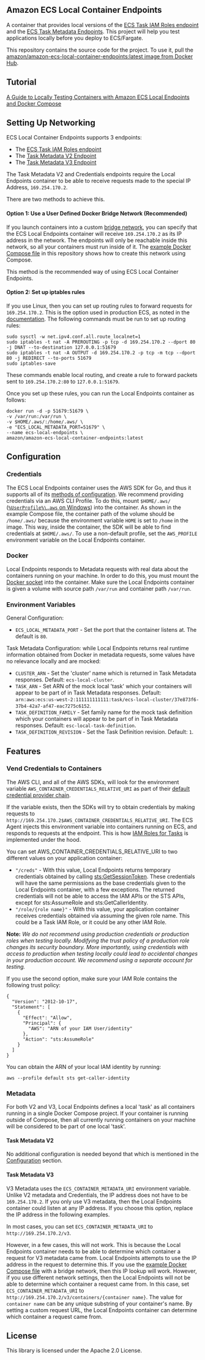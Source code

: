 ## Amazon ECS Local Container Endpoints

A container that provides local versions of the [ECS Task IAM Roles endpoint](https://docs.aws.amazon.com/AmazonECS/latest/developerguide/task-iam-roles.html) and the [ECS Task Metadata Endpoints](https://docs.aws.amazon.com/AmazonECS/latest/developerguide/task-metadata-endpoint.html). This project will help you test applications locally before you deploy to ECS/Fargate.

This repository contains the source code for the project. To use it, pull the [amazon/amazon-ecs-local-container-endpoints:latest image from Docker Hub](https://hub.docker.com/r/amazon/amazon-ecs-local-container-endpoints/).

## Tutorial

[A Guide to Locally Testing Containers with Amazon ECS Local Endpoints and Docker Compose](https://aws.amazon.com/blogs/compute/a-guide-to-locally-testing-containers-with-amazon-ecs-local-endpoints-and-docker-compose/)

## Setting Up Networking

ECS Local Container Endpoints supports 3 endpoints:
* The [ECS Task IAM Roles endpoint](https://docs.aws.amazon.com/AmazonECS/latest/developerguide/task-iam-roles.html)
* The [Task Metadata V2 Endpoint](https://docs.aws.amazon.com/AmazonECS/latest/developerguide/task-metadata-endpoint-v2.html)
* The [Task Metadata V3 Endpoint](https://docs.aws.amazon.com/AmazonECS/latest/developerguide/task-metadata-endpoint-v3.html)

The Task Metadata V2 and Credentials endpoints require the Local Endpoints container to be able to receive requests made to the special IP Address, `169.254.170.2`.

There are two methods to achieve this.

#### Option 1: Use a User Defined Docker Bridge Network (Recommended)

If you launch containers into a custom [bridge network](https://docs.docker.com/network/bridge/), you can specify that the ECS Local Endpoints container will receive `169.254.170.2` as its IP address in the network. The endpoints will only be reachable inside this network, so all your containers must run inside of it. The [example Docker Compose file](examples/docker-compose.yml) in this repository shows how to create this network using Compose.

This method is the recommended way of using ECS Local Container Endpoints.

#### Option 2: Set up iptables rules

If you use Linux, then you can set up routing rules to forward requests for `169.254.170.2`. This is the option used in production ECS, as noted in the [documentation](https://docs.aws.amazon.com/AmazonECS/latest/developerguide/task-iam-roles.html). The following commands must be run to set up routing rules:

```
sudo sysctl -w net.ipv4.conf.all.route_localnet=1
sudo iptables -t nat -A PREROUTING -p tcp -d 169.254.170.2 --dport 80 -j DNAT --to-destination 127.0.0.1:51679
sudo iptables -t nat -A OUTPUT -d 169.254.170.2 -p tcp -m tcp --dport 80 -j REDIRECT --to-ports 51679
sudo iptables-save
```

These commands enable local routing, and create a rule to forward packets sent to `169.254.170.2:80` to `127.0.0.1:51679`.

Once you set up these rules, you can run the Local Endpoints container as follows:

```
docker run -d -p 51679:51679 \
-v /var/run:/var/run \
-v $HOME/.aws/:/home/.aws/ \
-e "ECS_LOCAL_METADATA_PORT=51679" \
--name ecs-local-endpoints \
amazon/amazon-ecs-local-container-endpoints:latest
```

## Configuration

### Credentials

The ECS Local Endpoints container uses the AWS SDK for Go, and thus it supports all of its [methods of configuration](https://docs.aws.amazon.com/sdk-for-go/v1/developer-guide/configuring-sdk.html). We recommend providing credentials via an AWS CLI Profile. To do this, mount `$HOME/.aws/` ([`%UserProfile%\.aws` on Windows](https://docs.aws.amazon.com/cli/latest/userguide/cli-configure-files.html)) into the container. As shown in the example Compose file, the container path of the volume should be `/home/.aws/` because the environment variable `HOME` is set to `/home` in the image. This way, inside the container, the SDK will be able to find credentials at `$HOME/.aws/`. To use a non-default profile, set the `AWS_PROFILE` environment variable on the Local Endpoints container.

### Docker

Local Endpoints responds to Metadata requests with real data about the containers running on your machine. In order to do this, you must mount the [Docker socket](https://docs.docker.com/engine/reference/commandline/dockerd/#daemon-socket-option) into the container. Make sure the Local Endpoints container is given a volume with source path `/var/run` and container path `/var/run`.

### Environment Variables

General Configuration:
* `ECS_LOCAL_METADATA_PORT` - Set the port that the container listens at. The default is `80`.

Task Metadata Configuration: while Local Endpoints returns real runtime information obtained from Docker in metadata requests, some values have no relevance locally and are mocked:
* `CLUSTER_ARN` - Set the 'cluster' name which is returned in Task Metadata responses. Default: `ecs-local-cluster`.
* `TASK_ARN` - Set ARN of the mock local 'task' which your containers will appear to be part of in Task Metadata responses. Default: `arn:aws:ecs:us-west-2:111111111111:task/ecs-local-cluster/37e873f6-37b4-42a7-af47-eac7275c6152`.
* `TASK_DEFINITION_FAMILY` - Set family name for the mock task definition which your containers will appear to be part of in Task Metadata responses. Default: `esc-local-task-definition`.
* `TASK_DEFINITION_REVISION` - Set the Task Definition revision. Default: `1`.

## Features

### Vend Credentials to Containers

The AWS CLI, and all of the AWS SDKs, will look for the environment variable `AWS_CONTAINER_CREDENTIALS_RELATIVE_URI` as part of their [default credential provider chain](https://docs.aws.amazon.com/sdk-for-java/v1/developer-guide/credentials.html#credentials-default).

If the variable exists, then the SDKs will try to obtain credentials by making requests to `http://169.254.170.2$AWS_CONTAINER_CREDENTIALS_RELATIVE_URI`. The ECS Agent injects this environment variable into containers running on ECS, and responds to requests at the endpoint. This is how [IAM Roles for Tasks](https://docs.aws.amazon.com/AmazonECS/latest/developerguide/task-iam-roles.html) is implemented under the hood.

You can set AWS_CONTAINER_CREDENTIALS_RELATIVE_URI to two different values on your application container:
* `"/creds"` - With this value, Local Endpoints returns temporary credentials obtained by calling [sts:GetSessionToken](https://docs.aws.amazon.com/IAM/latest/UserGuide/id_credentials_temp_request.html#stsapi_comparison). These credentials will have the same permissions as the base credentials given to the Local Endpoints container, with a few exceptions. The returned credentials will not be able to access the IAM APIs or the STS APIs, except for sts:AssumeRole and sts:GetCallerIdentity.
* `"/role/{role name}"` - With this value, your application container receives credentials obtained via assuming the given role name. This could be a Task IAM Role, or it could be any other IAM Role.

**Note:** *We do not recommend using production credentials or production roles when testing locally. Modifying the trust policy of a production role changes its security boundary. More importantly, using credentials with access to production when testing locally could lead to accidental changes in your production account. We recommend using a separate account for testing.*

If you use the second option, make sure your IAM Role contains the following trust policy:
```
{
  "Version": "2012-10-17",
  "Statement": [
    {
      "Effect": "Allow",
      "Principal": {
        "AWS": "ARN of your IAM User/identity"
      },
      "Action": "sts:AssumeRole"
    }
  ]
}
```

You can obtain the ARN of your local IAM identity by running:
```
aws --profile default sts get-caller-identity
```

### Metadata

For both V2 and V3, Local Endpoints defines a local 'task' as all containers running in a single Docker Compose project. If your container is running outside of Compose, then all currently running containers on your machine will be considered to be part of one local 'task'.

#### Task Metadata V2

No additional configuration is needed beyond that which is mentioned in the [Configuration](#configuration) section.

#### Task Metadata V3

V3 Metadata uses the `ECS_CONTAINER_METADATA_URI` environment variable. Unlike V2 metadata and Credentials, the IP address does not have to be `169.254.170.2`. If you only use V3 metadata, then the Local Endpoints container could listen at any IP address. If you choose this option, replace the IP address in the following examples.

In most cases, you can set `ECS_CONTAINER_METADATA_URI` to `http://169.254.170.2/v3`.

However, in a few cases, this will not work. This is because the Local Endpoints container needs to be able to determine which container a request for V3 metadata came from. Local Endpoints attempts to use the IP address in the request to determine this. If you use the [example Docker Compose file](examples/docker-compose.yml) with a bridge network, then this IP lookup will work. However, if you use different network settings, then the Local Endpoints will not be able to determine which container a request came from. In this case, set `ECS_CONTAINER_METADATA_URI` to `http://169.254.170.2/v3/containers/{container name}`. The value for `container name` can be any unique substring of your container's name. By setting a custom request URL, the Local Endpoints container can determine which container a request came from.

## License

This library is licensed under the Apache 2.0 License.
